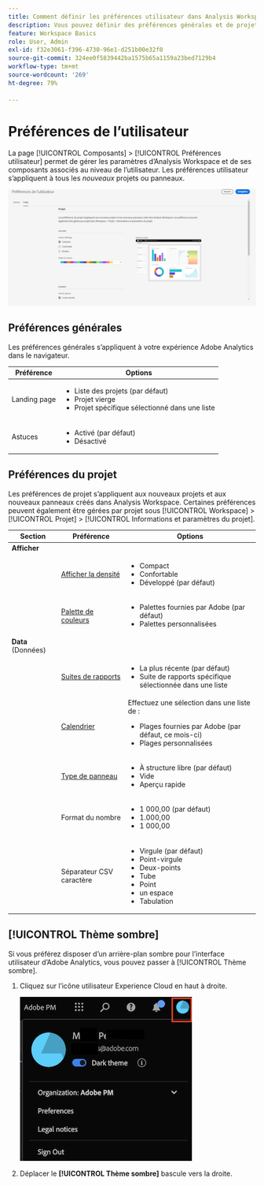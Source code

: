 ```yaml
---
title: Comment définir les préférences utilisateur dans Analysis Workspace
description: Vous pouvez définir des préférences générales et de projet pour les utilisateurs, ainsi qu’une préférence de thème sombre.
feature: Workspace Basics
role: User, Admin
exl-id: f32e3061-f396-4730-96e1-d251b00e32f0
source-git-commit: 324ee0f5839442ba1575b65a1159a23bed7129b4
workflow-type: tm+mt
source-wordcount: '269'
ht-degree: 79%

---
```


# Préférences de l’utilisateur

La page [!UICONTROL Composants] > [!UICONTROL Préférences utilisateur] permet de gérer les paramètres dʼAnalysis Workspace et de ses composants associés au niveau de lʼutilisateur. Les préférences utilisateur sʼappliquent à tous les *nouveaux* projets ou panneaux.

![Préférences de l’utilisateur](assets/user-preferences.png)

## Préférences générales

Les préférences générales sʼappliquent à votre expérience Adobe Analytics dans le navigateur.

| Préférence | Options |
| --- | --- |
| Landing page | <ul><li>Liste des projets (par défaut)</li><li>Projet vierge</li><li>Projet spécifique    sélectionné dans une liste</li></ul> |
| Astuces | <ul><li>Activé (par défaut)</li><li>Désactivé</li></ul> |

## Préférences du projet

Les préférences de projet sʼappliquent aux nouveaux projets et aux nouveaux panneaux créés dans Analysis Workspace. Certaines préférences peuvent également être gérées par projet sous [!UICONTROL Workspace] > [!UICONTROL Projet] > [!UICONTROL Informations et paramètres du projet].

| Section | Préférence | Options |
| --- | --- | --- |
| **Afficher** |  |  |
|  | [Afficher la densité](https://experienceleague.adobe.com/docs/analytics/analyze/analysis-workspace/build-workspace-project/view-density.html?lang=fr) | <ul><li>Compact</li><li>Confortable</li><li>Développé (par défaut)</li></ul> |
|  | [Palette de couleurs](https://experienceleague.adobe.com/docs/analytics/analyze/analysis-workspace/build-workspace-project/color-palettes.html?lang=fr) | <ul><li>Palettes fournies par Adobe (par défaut)</li><li>Palettes personnalisées</li></ul> |
| **Data** (Données) |  |  |
|  | [Suites de rapports](https://experienceleague.adobe.com/docs/analytics/analyze/analysis-workspace/panels/panels.html?lang=fr#report-suite) | <ul><li>La plus récente (par défaut)</li><li>Suite de rapports spécifique sélectionnée dans une liste</li></ul> |
|  | [Calendrier](https://experienceleague.adobe.com/docs/analytics/analyze/analysis-workspace/panels/panels.html?lang=fr#calendar) | Effectuez une sélection dans une liste de : <ul><li>Plages fournies par Adobe (par défaut, ce mois-ci)</li><li>Plages personnalisées</li></ul> |
|  | [Type de panneau](https://experienceleague.adobe.com/docs/analytics/analyze/analysis-workspace/panels/panels.html?lang=fr) | <ul><li>À structure libre (par défaut)</li><li>Vide</li><li>Aperçu rapide</li></ul> |
|  | Format du nombre | <ul><li>1 000,00 (par défaut)</li><li>1.000,00</li><li>1 000,00</li></ul> |
|  | Séparateur CSV    caractère | <ul><li>Virgule (par défaut)</li><li>Point-virgule</li><li>Deux-points</li><li>Tube</li><li>Point</li><li>un espace</li><li>Tabulation</li></ul> |

## [!UICONTROL Thème sombre]

Si vous préférez disposer d’un arrière-plan sombre pour l’interface utilisateur d’Adobe Analytics, vous pouvez passer à [!UICONTROL Thème sombre].

1. Cliquez sur l’icône utilisateur Experience Cloud en haut à droite.

   ![dark-theme](assets/dark-theme.png)

1. Déplacer le **[!UICONTROL Thème sombre]** bascule vers la droite.
